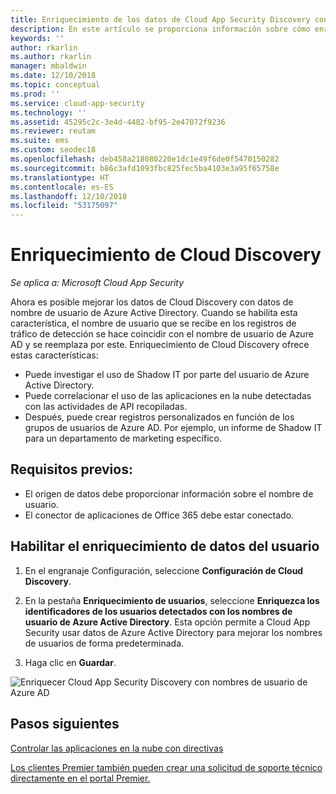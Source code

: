 ```yaml
---
title: Enriquecimiento de los datos de Cloud App Security Discovery con nombres de usuario de Azure AD
description: En este artículo se proporciona información sobre cómo enriquecer los datos de Cloud App Security Discovery con nombres de usuario de Azure AD.
keywords: ''
author: rkarlin
ms.author: rkarlin
manager: mbaldwin
ms.date: 12/10/2018
ms.topic: conceptual
ms.prod: ''
ms.service: cloud-app-security
ms.technology: ''
ms.assetid: 45295c2c-3e4d-4482-bf95-2e47072f9236
ms.reviewer: reutam
ms.suite: ems
ms.custom: seodec18
ms.openlocfilehash: deb458a218080220e1dc1e49f6de0f5470150282
ms.sourcegitcommit: b86c3afd1093fbc825fec5ba4103e3a95f65758e
ms.translationtype: HT
ms.contentlocale: es-ES
ms.lasthandoff: 12/10/2018
ms.locfileid: "53175097"
---
```

# <a name="cloud-discovery-enrichment"></a>Enriquecimiento de Cloud Discovery

*Se aplica a: Microsoft Cloud App Security*

Ahora es posible mejorar los datos de Cloud Discovery con datos de nombre de usuario de Azure Active Directory. Cuando se habilita esta característica, el nombre de usuario que se recibe en los registros de tráfico de detección se hace coincidir con el nombre de usuario de Azure AD y se reemplaza por este. Enriquecimiento de Cloud Discovery ofrece estas características:
- Puede investigar el uso de Shadow IT por parte del usuario de Azure Active Directory.
- Puede correlacionar el uso de las aplicaciones en la nube detectadas con las actividades de API recopiladas.
- Después, puede crear registros personalizados en función de los grupos de usuarios de Azure AD. Por ejemplo, un informe de Shadow IT para un departamento de marketing específico.


## <a name="prerequisites"></a>Requisitos previos:
- El origen de datos debe proporcionar información sobre el nombre de usuario.
- El conector de aplicaciones de Office 365 debe estar conectado.

## <a name="enabling-user-data-enrichment"></a>Habilitar el enriquecimiento de datos del usuario 
    
1. En el engranaje Configuración, seleccione **Configuración de Cloud Discovery**.
     
2. En la pestaña **Enriquecimiento de usuarios**, seleccione **Enriquezca los identificadores de los usuarios detectados con los nombres de usuario de Azure Active Directory**. Esta opción permite a Cloud App Security usar datos de Azure Active Directory para mejorar los nombres de usuarios de forma predeterminada.

3. Haga clic en **Guardar**.
 
![Enriquecer Cloud App Security Discovery con nombres de usuario de Azure AD](./media/discovery-enrichment.png)
  

  
      
## <a name="next-steps"></a>Pasos siguientes
  
[Controlar las aplicaciones en la nube con directivas](control-cloud-apps-with-policies.md)   

[Los clientes Premier también pueden crear una solicitud de soporte técnico directamente en el portal Premier.](https://premier.microsoft.com/)  
    
      
  